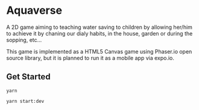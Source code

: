 # Aquaverse

A 2D game aiming to teaching water saving to children by allowing her/him to achieve it by chaning our dialy habits, in the house, garden or during the sopping, etc...

This game is implemented as a HTML5 Canvas game using Phaser.io open source library, but it is planned to run it as a mobile app via expo.io.

## Get Started

`yarn`

`yarn start:dev`
